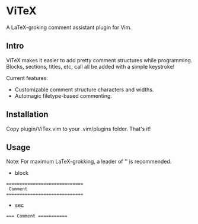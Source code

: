 ViTeX
=====

A LaTeX-groking comment assistant plugin for Vim.

Intro
-----

ViTeX makes it easier to add pretty comment structures while programming. 
Blocks, sections, titles, etc, call all be added with a simple keystroke!

Current features:
  * Customizable comment structure characters and widths.
  * Automagic filetype-based commenting.

Installation
------------

Copy plugin/ViTex.vim to your .vim/plugins folder. That's it!

Usage
-----

Note: For maximum LaTeX-grokking, a leader of '\' is recommended.

  * <Leader>block
```
=============================
 Comment
=============================
```

  * <Leader>sec
```
=== Comment ===========
```
